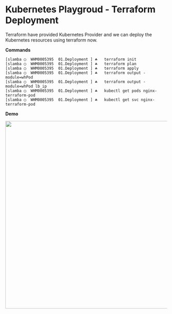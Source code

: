 # Kubernetes Playgroud - Terraform Deployment

Terraform have provided Kubernetes Provider and we can deploy the Kubernetes resources using terraform now.

**Commands**

```
[slamba ◯  WHM0005395  01.Deployment ] ☘   terraform init
[slamba ◯  WHM0005395  01.Deployment ] ☘   terraform plan
[slamba ◯  WHM0005395  01.Deployment ] ☘   terraform apply
[slamba ◯  WHM0005395  01.Deployment ] ☘   terraform output -module=whPod
[slamba ◯  WHM0005395  01.Deployment ] ☘   terraform output -module=whPod lb_ip
[slamba ◯  WHM0005395  01.Deployment ] ☘   kubectl get pods nginx-terraform-pod
[slamba ◯  WHM0005395  01.Deployment ] ☘   kubectl get svc nginx-terraform-pod
```

**Demo**

<p align="center">
  <a href="https://asciinema.org/a/PncOYuZ7m6uCMAhzr8BbXJfNQ?speed=2&amp;autoplay=1">
  <img src="https://asciinema.org/a/PncOYuZ7m6uCMAhzr8BbXJfNQ.png" width="585"></image>
  </a>
</p>